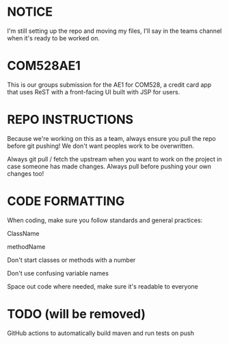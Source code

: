 # NOTICE
I'm still setting up the repo and moving my files, I'll say in the teams channel when it's ready to be worked on.

# COM528AE1
This is our groups submission for the AE1 for COM528, a credit card app that uses ReST with a front-facing UI built with JSP for users.

# REPO INSTRUCTIONS
Because we're working on this as a team, always ensure you pull the repo before git pushing! We don't want peoples work to be overwritten.

Always git pull / fetch the upstream when you want to work on the project in case someone has made changes.
Always pull before pushing your own changes too!

# CODE FORMATTING
When coding, make sure you follow standards and general practices:

ClassName

methodName

Don't start classes or methods with a number

Don't use confusing variable names

Space out code where needed, make sure it's readable to everyone

# TODO (will be removed)
GitHub actions to automatically build maven and run tests on push
